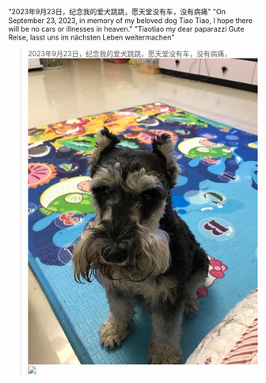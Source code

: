 "2023年9月23日，纪念我的爱犬跳跳，愿天堂没有车，没有病痛"
"On September 23, 2023, in memory of my beloved dog Tiao Tiao, I hope there will be no cars or illnesses in heaven."
"Tiaotiao my dear paparazzi Gute Reise, lasst uns im nächsten Leben weitermachen"

 
> 2023年9月23日，纪念我的爱犬跳跳，愿天堂没有车，没有病痛，
![](img/home-bg.jpeg)
> ![](https://dunickcoder.github.io/img/home-bg.jpeg)
